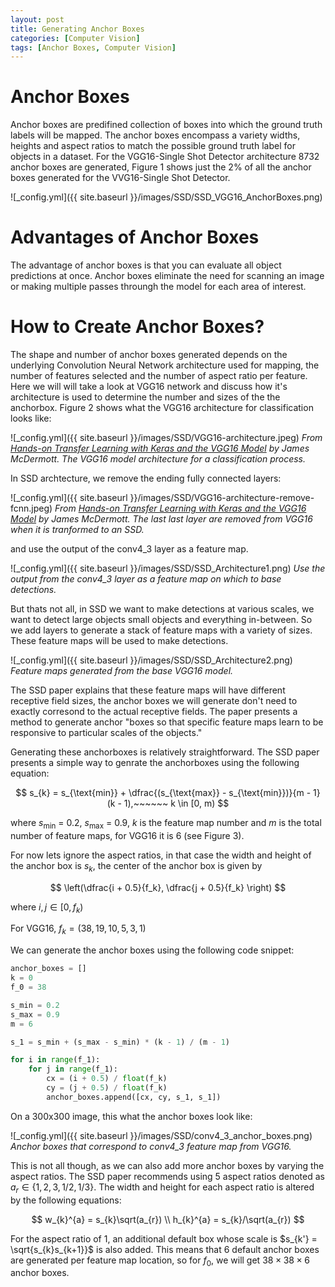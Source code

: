 ```yaml
---
layout: post
title: Generating Anchor Boxes
categories: [Computer Vision]
tags: [Anchor Boxes, Computer Vision]
---
```


# Anchor Boxes

Anchor boxes are predifined collection of boxes into which the ground truth labels will be mapped. The anchor boxes encompass a variety widths, heights and aspect ratios to match the possible ground truth label for objects in a dataset. For the VGG16-Single Shot Detector architecture 8732 anchor boxes are generated, Figure 1 shows just the 2% of all the anchor boxes generated for the VVG16-Single Shot Detector.

![_config.yml]({{ site.baseurl }}/images/SSD/SSD_VGG16_AnchorBoxes.png)

# Advantages of Anchor Boxes

The advantage of anchor boxes is that you can evaluate all object predictions at once. Anchor boxes eliminate the need for scanning an image or making multiple passes throungh the model for each area of interest.

# How to Create Anchor Boxes?

The shape and number of anchor boxes generated depends on the underlying Convolution Neural Network architecture used for mapping, the number of features selected and the number of aspect ratio per feature. Here we will will take a look at VGG16 network and discuss how it's architecture is used to determine the number and sizes of the the anchorbox. Figure 2 shows what the VGG16 architecture for classification looks like:

![_config.yml]({{ site.baseurl }}/images/SSD/VGG16-architecture.jpeg)
*From <a href="https://www.learndatasci.com/tutorials/hands-on-transfer-learning-keras/" target="_blank">Hands-on Transfer Learning with Keras and the VGG16 Model</a> by James McDermott. The VGG16 model architecture for a classification process.*

In SSD archtecture, we remove the ending fully connected layers:

![_config.yml]({{ site.baseurl }}/images/SSD/VGG16-architecture-remove-fcnn.jpeg)
*From <a href="https://www.learndatasci.com/tutorials/hands-on-transfer-learning-keras/" target="_blank">Hands-on Transfer Learning with Keras and the VGG16 Model</a> by James McDermott. The last last layer are removed from VGG16 when it is tranformed to an SSD.*

and use the output of the conv4_3 layer as a feature map.

![_config.yml]({{ site.baseurl }}/images/SSD/SSD_Architecture1.png)
*Use the output from the conv4_3 layer as a feature map on which to base detections.*

But thats not all, in SSD we want to make detections at various scales, we want to detect large objects small objects and everything in-between. So we add layers to generate a stack of feature maps with a variety of sizes. These feature maps will be used to make detections.

![_config.yml]({{ site.baseurl }}/images/SSD/SSD_Architecture2.png)
*Feature maps generated from the base VGG16 model.*

The SSD paper explains that these feature maps will have different receptive field sizes, the anchor boxes we will generate don't need to exactly corresond to the actual receptive fields. The paper presents a method to generate anchor "boxes so that specific feature maps learn to be responsive to particular scales of the objects."

Generating these anchorboxes is relatively straightforward. The SSD paper presents a simple way to genrate the anchorboxes using the following equation:

$$
s_{k} = s_{\text{min}} + \dfrac{(s_{\text{max}} - s_{\text{min}})}{m - 1} (k - 1),~~~~~~ k \in [0, m)
$$

where $s_{\text{min}}$ = 0.2, $s_{\text{max}}$ = 0.9, $k$ is the feature map number and $m$ is the total number of feature maps, for VGG16 it is 6 (see Figure 3).

For now lets ignore the aspect ratios, in that case the width and height of the anchor box is $s_{k}$, the center of the anchor box is given by 

$$
\left(\dfrac{i + 0.5}{f_k}, \dfrac{j + 0.5}{f_k} \right)
$$

where $i,j \in [0, f_k)$

For VGG16, $f_k = (38, 19, 10, 5, 3, 1)$

We can generate the anchor boxes using the following code snippet:

```python
anchor_boxes = []
k = 0
f_0 = 38

s_min = 0.2
s_max = 0.9
m = 6

s_1 = s_min + (s_max - s_min) * (k - 1) / (m - 1)

for i in range(f_1):
    for j in range(f_1):
        cx = (i + 0.5) / float(f_k)
        cy = (j + 0.5) / float(f_k)
        anchor_boxes.append([cx, cy, s_1, s_1])
```

On a 300x300 image, this what the anchor boxes look like:

![_config.yml]({{ site.baseurl }}/images/SSD/conv4_3_anchor_boxes.png)
*Anchor boxes that correspond to conv4_3 feature map from VGG16.*

This is not all though, as we can also add more anchor boxes by varying the aspect ratios. The SSD paper recommends using 5 aspect ratios denoted as $a_{r} \in \{1,2,3,1/2,1/3\}$. The width and height for each aspect ratio is altered by the following equations:

$$
w_{k}^{a} = s_{k}\sqrt(a_{r}) \\
h_{k}^{a} = s_{k}/\sqrt(a_{r})
$$

For the aspect ratio of 1, an additional default box whose scale is $s_{k'} = \sqrt{s_{k}s_{k+1}}$ is also added. This means that 6 default anchor boxes are generated per feature map location, so for $f_0$, we will get $38 \times 38 \times 6$ anchor boxes.

